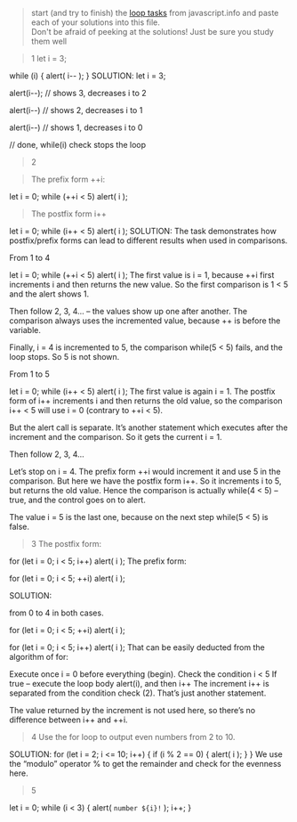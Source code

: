 > start (and try to finish) the [loop tasks](https://javascript.info/while-for) from javascript.info and paste each of your solutions into this file.  
> Don't be afraid of peeking at the solutions!  Just be sure you study them well

>1
let i = 3;

while (i) {
  alert( i-- );
}
SOLUTION:
let i = 3;

alert(i--); // shows 3, decreases i to 2

alert(i--) // shows 2, decreases i to 1

alert(i--) // shows 1, decreases i to 0

// done, while(i) check stops the loop

>2

>The prefix form ++i:

let i = 0;
while (++i < 5) alert( i );

>The postfix form i++

let i = 0;
while (i++ < 5) alert( i );
SOLUTION:
The task demonstrates how postfix/prefix forms can lead to different results when used in comparisons.

From 1 to 4

 let i = 0;
while (++i < 5) alert( i );
The first value is i = 1, because ++i first increments i and then returns the new value. So the first comparison is 1 < 5 and the alert shows 1.

Then follow 2, 3, 4… – the values show up one after another. The comparison always uses the incremented value, because ++ is before the variable.

Finally, i = 4 is incremented to 5, the comparison while(5 < 5) fails, and the loop stops. So 5 is not shown.

From 1 to 5

 let i = 0;
while (i++ < 5) alert( i );
The first value is again i = 1. The postfix form of i++ increments i and then returns the old value, so the comparison i++ < 5 will use i = 0 (contrary to ++i < 5).

But the alert call is separate. It’s another statement which executes after the increment and the comparison. So it gets the current i = 1.

Then follow 2, 3, 4…

Let’s stop on i = 4. The prefix form ++i would increment it and use 5 in the comparison. But here we have the postfix form i++. So it increments i to 5, but returns the old value. Hence the comparison is actually while(4 < 5) – true, and the control goes on to alert.

The value i = 5 is the last one, because on the next step while(5 < 5) is false.

>3
The postfix form:

for (let i = 0; i < 5; i++) alert( i );
The prefix form:

for (let i = 0; i < 5; ++i) alert( i );

SOLUTION:

from 0 to 4 in both cases.

 for (let i = 0; i < 5; ++i) alert( i );

for (let i = 0; i < 5; i++) alert( i );
That can be easily deducted from the algorithm of for:

Execute once i = 0 before everything (begin).
Check the condition i < 5
If true – execute the loop body alert(i), and then i++
The increment i++ is separated from the condition check (2). That’s just another statement.

The value returned by the increment is not used here, so there’s no difference between i++ and ++i.

>4
Use the for loop to output even numbers from 2 to 10.

SOLUTION:
for (let i = 2; i <= 10; i++) {
  if (i % 2 == 0) {
    alert( i );
  }
}
We use the “modulo” operator % to get the remainder and check for the evenness here.

>5

let i = 0;
while (i < 3) {
  alert( `number ${i}!` );
  i++;
}
